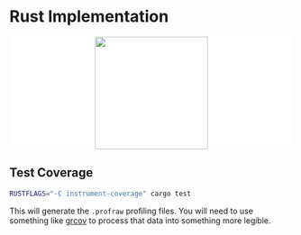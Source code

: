 # Rust Implementation

<p align="center" style="background: white;">
<img src="https://go.chiquit.ooo/rust.svg" width="200" />
</p>

## Test Coverage
```sh
RUSTFLAGS="-C instrument-coverage" cargo test
```

This will generate the `.profraw` profiling files. You will need to use something like [grcov](https://lib.rs/crates/grcov) to process that data into something more legible.
